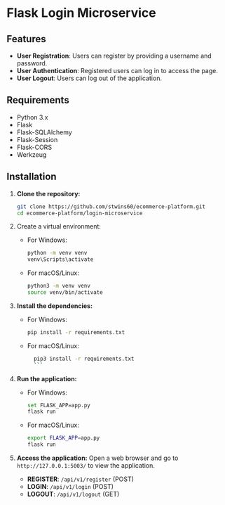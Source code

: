 # Flask Login Microservice

## Features

- **User Registration**: Users can register by providing a username and password.
- **User Authentication**: Registered users can log in to access the page.
- **User Logout**: Users can log out of the application.
## Requirements

- Python 3.x
- Flask
- Flask-SQLAlchemy
- Flask-Session
- Flask-CORS
- Werkzeug

## Installation

1. **Clone the repository:**
   ```bash
   git clone https://github.com/stwins60/ecommerce-platform.git
   cd ecommerce-platform/login-microservice
   ```
2.  Create a virtual environment:
    - For Windows:
        ```bash
        python -m venv venv
        venv\Scripts\activate
        ```
    - For macOS/Linux:
        ```bash
        python3 -m venv venv
        source venv/bin/activate
        ```

3.  **Install the dependencies:**
    -  For Windows:
        ```bash
        pip install -r requirements.txt
        ```
    -  For macOS/Linux:
          ```bash
            pip3 install -r requirements.txt
            ```
4.  **Run the application:**
    -  For Windows:
        ```bash
        set FLASK_APP=app.py
        flask run
        ```
    -  For macOS/Linux:
        ```bash
        export FLASK_APP=app.py
        flask run
        ```
5.  **Access the application:** 
    Open a web browser and go to `http://127.0.0.1:5003/` to view the application.
    - **REGISTER**: `/api/v1/register` (POST)
    - **LOGIN**: `/api/v1/login` (POST)
    - **LOGOUT**: `/api/v1/logout` (GET)
    
